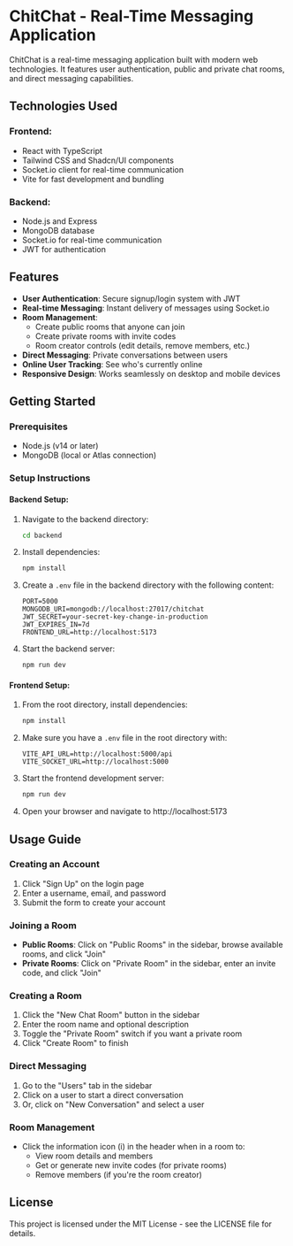 # ChitChat - Real-Time Messaging Application

ChitChat is a real-time messaging application built with modern web technologies. It features user authentication, public and private chat rooms, and direct messaging capabilities.

## Technologies Used

### Frontend:
- React with TypeScript
- Tailwind CSS and Shadcn/UI components
- Socket.io client for real-time communication
- Vite for fast development and bundling

### Backend:
- Node.js and Express
- MongoDB database
- Socket.io for real-time communication
- JWT for authentication

## Features

- **User Authentication**: Secure signup/login system with JWT
- **Real-time Messaging**: Instant delivery of messages using Socket.io
- **Room Management**: 
  - Create public rooms that anyone can join
  - Create private rooms with invite codes
  - Room creator controls (edit details, remove members, etc.)
- **Direct Messaging**: Private conversations between users
- **Online User Tracking**: See who's currently online
- **Responsive Design**: Works seamlessly on desktop and mobile devices

## Getting Started

### Prerequisites
- Node.js (v14 or later)
- MongoDB (local or Atlas connection)

### Setup Instructions

#### Backend Setup:
1. Navigate to the backend directory:
   ```sh
   cd backend
   ```

2. Install dependencies:
   ```sh
   npm install
   ```

3. Create a `.env` file in the backend directory with the following content:
   ```
   PORT=5000
   MONGODB_URI=mongodb://localhost:27017/chitchat
   JWT_SECRET=your-secret-key-change-in-production
   JWT_EXPIRES_IN=7d
   FRONTEND_URL=http://localhost:5173
   ```

4. Start the backend server:
   ```sh
   npm run dev
   ```

#### Frontend Setup:
1. From the root directory, install dependencies:
   ```sh
   npm install
   ```

2. Make sure you have a `.env` file in the root directory with:
   ```
   VITE_API_URL=http://localhost:5000/api
   VITE_SOCKET_URL=http://localhost:5000
   ```

3. Start the frontend development server:
   ```sh
   npm run dev
   ```

4. Open your browser and navigate to http://localhost:5173

## Usage Guide

### Creating an Account
1. Click "Sign Up" on the login page
2. Enter a username, email, and password
3. Submit the form to create your account

### Joining a Room
- **Public Rooms**: Click on "Public Rooms" in the sidebar, browse available rooms, and click "Join"
- **Private Rooms**: Click on "Private Room" in the sidebar, enter an invite code, and click "Join"

### Creating a Room
1. Click the "New Chat Room" button in the sidebar
2. Enter the room name and optional description
3. Toggle the "Private Room" switch if you want a private room
4. Click "Create Room" to finish

### Direct Messaging
1. Go to the "Users" tab in the sidebar
2. Click on a user to start a direct conversation
3. Or, click on "New Conversation" and select a user

### Room Management
- Click the information icon (i) in the header when in a room to:
  - View room details and members
  - Get or generate new invite codes (for private rooms)
  - Remove members (if you're the room creator)

## License
This project is licensed under the MIT License - see the LICENSE file for details.
